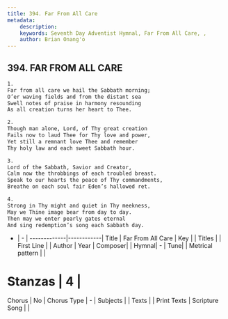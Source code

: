 ```yaml
---
title: 394. Far From All Care
metadata:
    description: 
    keywords: Seventh Day Adventist Hymnal, Far From All Care, , 
    author: Brian Onang'o
---
```



## 394. FAR FROM ALL CARE

```txt
1.
Far from all care we hail the Sabbath morning;
O’er waving fields and from the distant sea
Swell notes of praise in harmony resounding
As all creation turns her heart to Thee.

2.
Though man alone, Lord, of Thy great creation
Fails now to laud Thee for Thy love and power,
Yet still a remnant love Thee and remember
Thy holy law and each sweet Sabbath hour.

3.
Lord of the Sabbath, Savior and Creator,
Calm now the throbbings of each troubled breast.
Speak to our hearts the peace of Thy commandments,
Breathe on each soul fair Eden’s hallowed ret.

4.
Strong in Thy might and quiet in Thy meekness,
May we Thine image bear from day to day.
Then may we enter pearly gates eternal
And sing redemption’s song each Sabbath day.
```

- |   -  |
-------------|------------|
Title | Far From All Care |
Key |  |
Titles |  |
First Line |  |
Author | 
Year | 
Composer|  |
Hymnal|  - |
Tune|  |
Metrical pattern | |
# Stanzas | 4 |
Chorus | No |
Chorus Type | - |
Subjects |  |
Texts |  |
Print Texts | 
Scripture Song |  |
  
